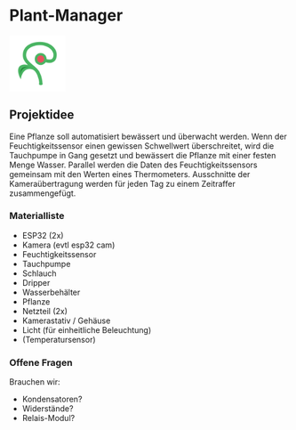 # Plant-Manager

<div>
  <img src="PlantMonitorLogo.png" style="display: flex; justify-content: center; align-items: center; width: 20%"/>
</div>

## Projektidee
Eine Pflanze soll automatisiert bewässert und überwacht werden. Wenn der Feuchtigkeitssensor einen gewissen Schwellwert überschreitet, wird die Tauchpumpe in Gang gesetzt und bewässert die Pflanze mit einer festen Menge Wasser.
Parallel werden die Daten des Feuchtigkeitssensors gemeinsam mit den Werten eines Thermometers.
Ausschnitte der Kameraübertragung werden für jeden Tag zu einem Zeitraffer zusammengefügt.


### Materialliste
- ESP32 (2x)
- Kamera (evtl esp32 cam)
- Feuchtigkeitssensor
- Tauchpumpe
- Schlauch
- Dripper
- Wasserbehälter
- Pflanze
- Netzteil (2x)
- Kamerastativ / Gehäuse
- Licht (für einheitliche Beleuchtung)
- (Temperatursensor)

### Offene Fragen
Brauchen wir:
- Kondensatoren?
- Widerstände?
- Relais-Modul?
